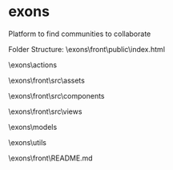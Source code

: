# exons
Platform to find communities to collaborate

Folder Structure:
\exons\front\public\index.html

\exons\actions

\exons\front\src\assets

\exons\front\src\components

\exons\front\src\views

\exons\models

\exons\utils

\exons\front\README.md